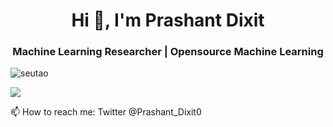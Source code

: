 <h1 align="center">Hi 👋, I'm Prashant Dixit</h1>
<h3 align="center">Machine Learning Researcher | Opensource Machine Learning</h3>

<p align="left"> <img src="https://komarev.com/ghpvc/?username=PrashantDixit0" alt="seutao" /> </p>

<picture>
  <source
    srcset="https://github-readme-stats.vercel.app/api?username=PrashantDixit0&show_icons=true&theme=dark"
    media="(prefers-color-scheme: dark)"
  />
  <source
    srcset="https://github-readme-stats.vercel.app/api?username=PrashantDixit0&show_icons=true"
    media="(prefers-color-scheme: light), (prefers-color-scheme: no-preference)"
  />
  <img src="https://github-readme-stats.vercel.app/api?username=PrashantDixit0&show_icons=true" />
</picture>

[](https://pixel.cyclic.app/pixel.gif?page=github-user)

📫 How to reach me: Twitter @Prashant_Dixit0

